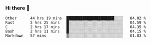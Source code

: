 ### Hi there 👋

<!--
**WShiBin/WShiBin** is a ✨ _special_ ✨ repository because its `README.md` (this file) appears on your GitHub profile.

Here are some ideas to get you started:

- 🔭 I’m currently working on ...
- 🌱 I’m currently learning ...
- 👯 I’m looking to collaborate on ...
- 🤔 I’m looking for help with ...
- 💬 Ask me about ...
- 📫 How to reach me: ...
- 😄 Pronouns: ...
- ⚡ Fun fact: ...
-->

<!--START_SECTION:waka-->
```text
Other      44 hrs 19 mins  █████████████████████░░░░   84.02 % 
Rust       2 hrs 25 mins   █░░░░░░░░░░░░░░░░░░░░░░░░   04.59 % 
C          2 hrs 17 mins   █░░░░░░░░░░░░░░░░░░░░░░░░   04.35 % 
Bash       2 hrs 11 mins   █░░░░░░░░░░░░░░░░░░░░░░░░   04.15 % 
Markdown   57 mins         ▒░░░░░░░░░░░░░░░░░░░░░░░░   01.83 % 
```
<!--END_SECTION:waka-->

